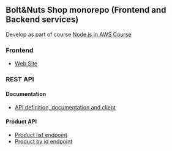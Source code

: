 ## Bolt&Nuts Shop monorepo (Frontend and Backend services)
Develop as part of course [Node.js in AWS Course](https://rs.school/nodejs-aws/) 

### Frontend
- [Web Site](https://d1dzdln3silwzk.cloudfront.net)

### REST API

#### Documentation
- [API definition, documentation and client](./api/README.md)

#### Product API
- [Product list endpoint](https://xmy3ijbcpj.execute-api.eu-west-1.amazonaws.com/dev/products)
- [Product by id endpoint](https://xmy3ijbcpj.execute-api.eu-west-1.amazonaws.com/dev/products/7567ec4b-b10c-48c5-9345-fc73c48a80a3)
